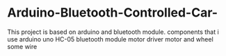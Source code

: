 # Arduino-Bluetooth-Controlled-Car-
This project is based on arduino and bluetooth module. 
components that i use 
arduino uno
HC-05 bluetooth module
motor driver
motor and wheel
some wire
